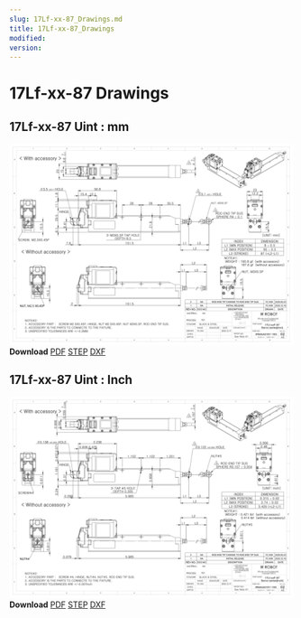 ```yaml
---
slug: 17Lf-xx-87_Drawings.md
title: 17Lf-xx-87_Drawings
modified: 
version:
---
```

# 17Lf-xx-87 Drawings
## 17Lf-xx-87 Uint : mm
![17Lf-xx-90 Drawing](./data/ENG-17Lf-xxF-87-Sevo-Seriesmm_Rev02_20250523.png)  
**Download** <a href="/downloads/17Lf/ENG-17Lf-xxF-87-Sevo-Seriesmm_Rev02_20250523.pdf" download>PDF</a> <a href="/downloads/17Lf/17Lf-xxxxx-87-Servo-Series_Rev02_20250523.step" download>STEP</a> <a href="/downloads/17Lf/17Lf-xxxxx-87-Servo-Seriesmm_Rev02_20250523.DXF" download>DXF</a>
## 17Lf-xx-87 Uint : Inch
![17Lf-xx-87 Drawing](./data/ENG-17Lf-xxF-87-Sevo-Seriesinch_Rev02_20250523.png)  
**Download** <a href="/downloads/17Lf/17Lf-xxxxx-87-Servo-Seriesinch_Rev02_20250523.pdf" download>PDF</a> <a href="/downloads/17Lf/17Lf-xxxxx-87-Servo-Series_Rev02_20250523.step" download>STEP</a> <a href="/downloads/17Lf/17Lf-xxxxx-87-Servo-Seriesinch_Rev02_20250523.DXF" download>DXF</a>
